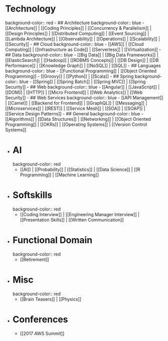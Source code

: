 # Technology
background-color:: red
	- ## Architecture
	  background-color:: blue
		- [[Architecture]] | [[Coding Principles]] | [[Concurrency & Parallelism]] | [[Design Principles]] | [[Distributed Computing]] | [[Event Sourcing]] | [[Lambda Architecture]] | [[Observability]] | [[Operations]] | [[Scalability]] | [[Security]]
	- ## Cloud
	  background-color:: blue
		- [[AWS]] | [[Cloud Computing]] | [[Infrastructure as Code]] | [[Serverless]] | [[Virtualization]]
	- ## Data
	  background-color:: blue
		- [[Big Data]] | [[Big Data Frameworks]] | [[ElasticSearch]] | [[Hadoop]] | [[RDBMS Concepts]] |  [[DB Design]] | [[DB Performance]] | [[Knowledge Graph]] | [[NoSQL]] | [[SQL]]
	- ## Languages
	  background-color:: blue
		- [[Functional Programming]] | [[Object Oriented Programming]]
		- [[Groovy]] | [[Python]] | [[Scala]]
	- ## Spring
	  background-color:: blue
		- [[Spring]] | [[Spring Batch]] | [[Spring MVC]] | [[Spring Security]]
	- ## Web
	  background-color:: blue
		- [[Angular]] | [[JavaScript]] | [[DOM]] |  [[HTTP]] | [[Micro Frontend]] | [[Web Analytics]] | [[Web Security]]
	- ## Web Services
	  background-color:: blue
		- [[API Management]] | [[Camel]] | [[Backend for Frontend]] | [[GraphQL]] | [[Messaging]] | [[Microservices]] | [[REST]] | [[Service Mesh]] | [[SOA]] | [[SOAP]] | [[Service Design Patterns]]
	- ## General
	  background-color:: blue
		- [[Algorithms]] | [[Data Structures]] | [[Networking]] | [[Object Oriented Programming]] | [[OKRs]] | [[Operating Systems]] | [[Version Control Systems]]
- # AI
  background-color:: red
	- [[AI]] | [[Probability]] | [[Statistics]] | [[Data Science]] | [[R Programming]] | [[Machine Learning]]
- # Softskills
  background-color:: red
	- [[Coding Interview]] | [[Engineering Manager Interview]] | [[Presentation Skills]] | [[Written Communication]]
- # Functional Domain
  background-color:: red
	- [[Retirement]]
- # Misc
  background-color:: red
	- [[Brain Teasers]] | [[Physics]]
- # Conferences
	- [[2017 AWS Summit]]